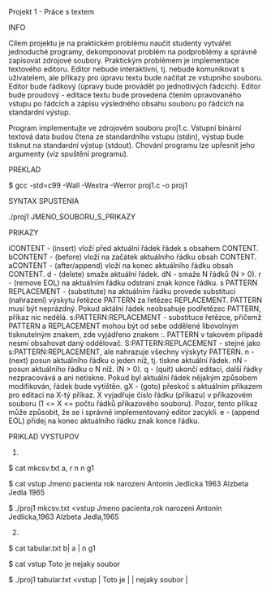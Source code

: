 Projekt 1 - Práce s textem

INFO

Cílem projektu je na praktickém problému naučit studenty vytvářet jednoduché programy, dekomponovat problém na podproblémy a                  správně zapisovat zdrojové soubory. Praktickým problémem je implementace textového editoru. Editor nebude interaktivní, tj. nebude komunikovat s uživatelem, ale příkazy pro úpravu textu bude načítat ze vstupního souboru. Editor bude řádkový (úpravy bude provádět po jednotlivých řádcích). Editor bude proudový - editace textu bude provedena čtením upravovaného vstupu po řádcích a zápisu výsledného obsahu souboru po řádcích na standardní výstup.

  Program implementujte ve zdrojovém souboru proj1.c. Vstupní binární textová data budou čtena ze standardního vstupu (stdin), výstup bude tisknut na standardní výstup (stdout). Chování programu lze upřesnit jeho argumenty (viz spuštění programu).
  
  PREKLAD
  
  $ gcc -std=c99 -Wall -Wextra -Werror proj1.c -o proj1
  
  SYNTAX SPUSTENIA
  
  ./proj1 JMENO_SOUBORU_S_PRIKAZY
  
  PRIKAZY 
  
iCONTENT - (insert) vloží před aktuální řádek řádek s obsahem CONTENT.
bCONTENT - (before) vloží na začátek aktuálního řádku obsah CONTENT.
aCONTENT - (after/append) vloží na konec aktuálního řádku obsah CONTENT.
d - (delete) smaže aktuální řádek.
dN - smaže N řádků (N > 0).
r - (remove EOL) na aktuálním řádku odstraní znak konce řádku.
s PATTERN REPLACEMENT - (substitute) na aktuálním řádku provede substituci (nahrazení) výskytu řetězce PATTERN za řetězec REPLACEMENT. PATTERN musí být neprázdný. Pokud aktální řádek neobsahuje podřetězec PATTERN, příkaz nic nedělá.
s:PATTERN:REPLACEMENT - substituce řetězce, přičemž PATTERN a REPLACEMENT mohou být od sebe oddělené libovolným tisknutelným znakem, zde vyjádřeno znakem :. PATTERN v takovém případě nesmí obsahovat daný oddělovač.
S:PATTERN:REPLACEMENT - stejné jako s:PATTERN:REPLACEMENT, ale nahrazuje všechny výskyty PATTERN.
n - (next) posun aktuálního řádku o jeden níž, tj. tiskne aktuální řádek.
nN - posun aktuálního řádku o N níž. (N > 0).
q - (quit) ukončí editaci, další řádky nezpracovává a ani netiskne. Pokud byl aktuální řádek nějakým způsobem modifikován, řádek bude vytištěn.
gX - (goto) přeskoč s aktuálním příkazem pro editaci na X-tý příkaz. X vyjadřuje číslo řádku (příkazu) v příkazovém souboru (1 <= X <= počtu řádků příkazového souboru). Pozor, tento příkaz může způsobit, že se i správně implementovaný editor zacyklí.
e - (append EOL) přidej na konec aktuálního řádku znak konce řádku.

PRIKLAD VYSTUPOV

1)
$ cat mkcsv.txt
a,
r
n
n
g1
 
$ cat vstup
Jmeno pacienta
rok narozeni
Antonin Jedlicka
1963
Alzbeta Jedla
1965
 
$ ./proj1 mkcsv.txt <vstup
Jmeno pacienta,rok narozeni
Antonin Jedlicka,1963
Alzbeta Jedla,1965

2)

$ cat tabular.txt
b| 
a |
n
g1
 
$ cat vstup
Toto je
nejaky soubor
 
$ ./proj1 tabular.txt <vstup
| Toto je |
| nejaky soubor |

